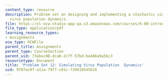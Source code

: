 ```yaml
---
content_type: resource
description: Problem set on designing and implementing a stochastic simulation of
  virus population dynamics.
file: https://ol-ocw-studio-app-qa.s3.amazonaws.com/courses/6-00-introduction-to-computer-science-and-programming-fall-2008/9f87ac0fa11a79f7c01c739418545616_pset12.pdf
file_type: application/pdf
learning_resource_types:
- Assignments
ocw_type: OCWFile
parent_title: Assignments
parent_type: CourseSection
parent_uid: 73abac88-dca8-2c7f-57bd-be466a9a5bc3
resourcetype: Document
title: 'Problem Set 12: Simulating Virus Population  Dynamics'
uid: 9f87ac0f-a11a-79f7-c01c-739418545616
---
```

